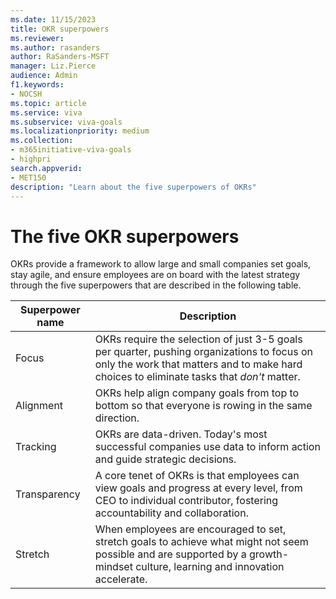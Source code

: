 ```yaml
---
ms.date: 11/15/2023
title: OKR superpowers
ms.reviewer: 
ms.author: rasanders
author: RaSanders-MSFT
manager: Liz.Pierce
audience: Admin
f1.keywords:
- NOCSH
ms.topic: article
ms.service: viva
ms.subservice: viva-goals
ms.localizationpriority: medium
ms.collection:  
- m365initiative-viva-goals
- highpri  
search.appverid:
- MET150
description: "Learn about the five superpowers of OKRs"
---
```


# The five OKR superpowers

OKRs provide a framework to allow large and small companies set goals, stay agile, and ensure employees are on board with the latest strategy through the five superpowers that are described in the following table.

|Superpower name  |Description  |
|---------|---------|
|Focus     |    OKRs require the selection of just 3-5 goals per quarter, pushing organizations to focus on only the work that matters and to make hard choices to eliminate tasks that *don't* matter.     |
|Alignment     |   OKRs help align company goals from top to bottom so that everyone is rowing in the same direction.       |
|Tracking     |   OKRs are data-driven. Today's most successful companies use data to inform action and guide strategic decisions.      |
|Transparency     |   A core tenet of OKRs is that employees can view goals and progress at every level, from CEO to individual contributor, fostering accountability and collaboration.      |
|Stretch   |    When employees are encouraged to set,  stretch goals to achieve what might not seem possible and are supported by a growth-mindset culture, learning and innovation accelerate.     |
